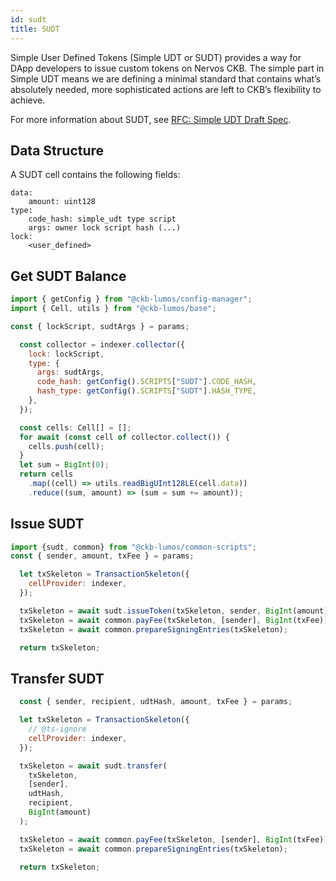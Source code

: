 ```yaml
---
id: sudt
title: SUDT
---
```


Simple User Defined Tokens (Simple UDT or SUDT) provides a way for DApp developers to issue custom tokens on Nervos CKB. The simple part in Simple UDT means we are defining a minimal standard that contains what’s absolutely needed, more sophisticated actions are left to CKB’s flexibility to achieve.

For more information about SUDT, see [RFC: Simple UDT Draft Spec](https://talk.nervos.org/t/rfc-simple-udt-draft-spec/4333).

## Data Structure

A SUDT cell contains the following fields:

```
data:
    amount: uint128
type:
    code_hash: simple_udt type script
    args: owner lock script hash (...)
lock:
    <user_defined>
```

## Get SUDT Balance

```javascript
import { getConfig } from "@ckb-lumos/config-manager";
import { Cell, utils } from "@ckb-lumos/base";

const { lockScript, sudtArgs } = params;

  const collector = indexer.collector({
    lock: lockScript,
    type: {
      args: sudtArgs,
      code_hash: getConfig().SCRIPTS["SUDT"].CODE_HASH,
      hash_type: getConfig().SCRIPTS["SUDT"].HASH_TYPE,
    },
  });

  const cells: Cell[] = [];
  for await (const cell of collector.collect()) {
    cells.push(cell);
  }
  let sum = BigInt(0);
  return cells
    .map((cell) => utils.readBigUInt128LE(cell.data))
    .reduce((sum, amount) => (sum = sum += amount));
```

## Issue SUDT

```javascript
import {sudt, common} from "@ckb-lumos/common-scripts";
const { sender, amount, txFee } = params;

  let txSkeleton = TransactionSkeleton({
    cellProvider: indexer,
  });

  txSkeleton = await sudt.issueToken(txSkeleton, sender, BigInt(amount));
  txSkeleton = await common.payFee(txSkeleton, [sender], BigInt(txFee));
  txSkeleton = await common.prepareSigningEntries(txSkeleton);

  return txSkeleton;
```

## Transfer SUDT

```javascript
  const { sender, recipient, udtHash, amount, txFee } = params;

  let txSkeleton = TransactionSkeleton({
    // @ts-ignore
    cellProvider: indexer,
  });

  txSkeleton = await sudt.transfer(
    txSkeleton,
    [sender],
    udtHash,
    recipient,
    BigInt(amount)
  );

  txSkeleton = await common.payFee(txSkeleton, [sender], BigInt(txFee));
  txSkeleton = await common.prepareSigningEntries(txSkeleton);

  return txSkeleton;
```

